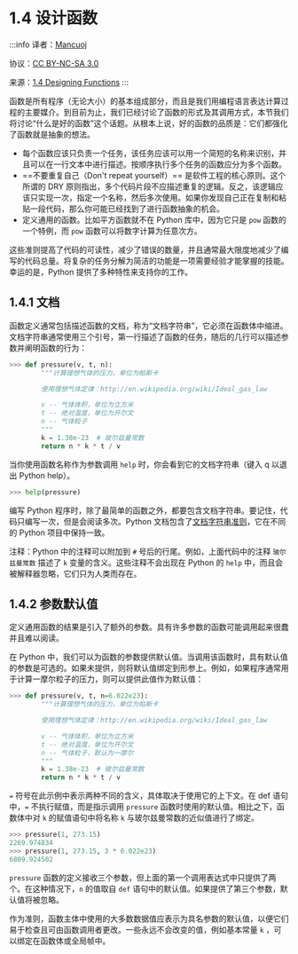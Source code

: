 # 1.4 设计函数

:::info
译者：[Mancuoj](https://github.com/mancuoj)

协议：[CC BY-NC-SA 3.0](https://creativecommons.org/licenses/by-nc-sa/3.0/)

来源：[1.4 Designing Functions](http://composingprograms.com/pages/14-designing-functions.html)
:::

函数是所有程序（无论大小）的基本组成部分，而且是我们用编程语言表达计算过程的主要媒介。到目前为止，我们已经讨论了函数的形式及其调用方式，本节我们将讨论“什么是好的函数”这个话题。从根本上说，好的函数的品质是：它们都强化了函数就是抽象的想法。

- 每个函数应该只负责一个任务，该任务应该可以用一个简短的名称来识别，并且可以在一行文本中进行描述。按顺序执行多个任务的函数应分为多个函数。
- ==不要重复自己（Don't repeat yourself）== 是软件工程的核心原则。这个所谓的 DRY 原则指出，多个代码片段不应描述重复的逻辑。反之，该逻辑应该只实现一次，指定一个名称，然后多次使用。如果你发现自己正在复制和粘贴一段代码，那么你可能已经找到了进行函数抽象的机会。
- 定义通用的函数。比如平方函数就不在 Python 库中，因为它只是 `pow` 函数的一个特例，而 `pow` 函数可以将数字计算为任意次方。

这些准则提高了代码的可读性，减少了错误的数量，并且通常最大限度地减少了编写的代码总量。将复杂的任务分解为简洁的功能是一项需要经验才能掌握的技能。幸运的是，Python 提供了多种特性来支持你的工作。

## 1.4.1 文档

函数定义通常包括描述函数的文档，称为“文档字符串”，它必须在函数体中缩进。文档字符串通常使用三个引号，第一行描述了函数的任务，随后的几行可以描述参数并阐明函数的行为：

```py
>>> def pressure(v, t, n):
        """计算理想气体的压力，单位为帕斯卡

        使用理想气体定律：http://en.wikipedia.org/wiki/Ideal_gas_law

        v -- 气体体积，单位为立方米
        t -- 绝对温度，单位为开尔文
        n -- 气体粒子
        """
        k = 1.38e-23  # 玻尔兹曼常数
        return n * k * t / v
```

当你使用函数名称作为参数调用 `help` 时，你会看到它的文档字符串（键入 q 以退出 Python help）。

```py
>>> help(pressure)
```

编写 Python 程序时，除了最简单的函数之外，都要包含文档字符串。要记住，代码只编写一次，但是会阅读多次。Python 文档包含了[文档字符串准则](http://www.python.org/dev/peps/pep-0257/)，它在不同的 Python 项目中保持一致。

注释：Python 中的注释可以附加到 `#` 号后的行尾。例如，上面代码中的注释 `玻尔兹曼常数` 描述了 `k` 变量的含义。这些注释不会出现在 Python 的 `help` 中，而且会被解释器忽略，它们只为人类而存在。


## 1.4.2 参数默认值

定义通用函数的结果是引入了额外的参数。具有许多参数的函数可能调用起来很蠢并且难以阅读。

在 Python 中，我们可以为函数的参数提供默认值。当调用该函数时，具有默认值的参数是可选的。如果未提供，则将默认值绑定到形参上。例如，如果程序通常用于计算一摩尔粒子的压力，则可以提供此值作为默认值：

```py
>>> def pressure(v, t, n=6.022e23):
        """计算理想气体的压力，单位为帕斯卡

        使用理想气体定律：http://en.wikipedia.org/wiki/Ideal_gas_law

        v -- 气体体积，单位为立方米
        t -- 绝对温度，单位为开尔文
        n -- 气体粒子，默认为一摩尔
        """
        k = 1.38e-23  # 玻尔兹曼常数
        return n * k * t / v
```

`=` 符号在此示例中表示两种不同的含义，具体取决于使用它的上下文。在 def 语句中，`=` 不执行赋值，而是指示调用 `pressure` 函数时使用的默认值。相比之下，函数体中对 `k` 的赋值语句中将名称 `k` 与玻尔兹曼常数的近似值进行了绑定。

```py
>>> pressure(1, 273.15)
2269.974834
>>> pressure(1, 273.15, 3 * 6.022e23)
6809.924502
```


`pressure` 函数的定义接收三个参数，但上面的第一个调用表达式中只提供了两个。在这种情况下，`n` 的值取自 `def` 语句中的默认值。如果提供了第三个参数，默认值将被忽略。

作为准则，函数主体中使用的大多数数据值应表示为具名参数的默认值，以便它们易于检查且可由函数调用者更改。一些永远不会改变的值，例如基本常量 `k` ，可以绑定在函数体或全局帧中。